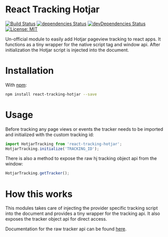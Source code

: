 # React Tracking Hotjar

[![Build Status](https://travis-ci.org/realalexbarge/react-tracking-hotjar.svg?branch=master)](https://travis-ci.org/realalexbarge/react-tracking-hotjar) [![dependencies Status](https://david-dm.org/realalexbarge/react-tracking-hotjar/status.svg)](https://david-dm.org/realalexbarge/react-tracking-hotjar) [![devDependencies Status](https://david-dm.org/realalexbarge/react-tracking-hotjar/dev-status.svg)](https://david-dm.org/realalexbarge/react-tracking-hotjar?type=dev) [![License: MIT](https://img.shields.io/badge/License-MIT-blue.svg)](https://opensource.org/licenses/MIT)

Un-official module to easily add Hotjar pageview tracking to react apps. It functions as a tiny wrapper for the native script tag and window api. After initialization the Hotjar script is injected into the document.

# Installation

With [npm](https://www.npmjs.com/):

```bash
npm install react-tracking-hotjar --save
```

# Usage

Before tracking any page views or events the tracker needs to be imported and initialized with the custom tracking id:

```js
import HotjarTracking from 'react-tracking-hotjar';
HotjarTracking.initialize('TRACKING_ID');
```

There is also a method to expose the raw hj tracking object api from the window:

```js
HotjarTracking.getTracker();
```

# How this works

This modules takes care of injecting the provider specific tracking script into the document and provides a tiny wrapper for the tracking api. It also exposes the tracker object api for direct access.

Documentation for the raw tracker api can be found [here](https://help.hotjar.com/hc/en-us/articles/115011639927-What-is-the-Hotjar-Tracking-Code-).
